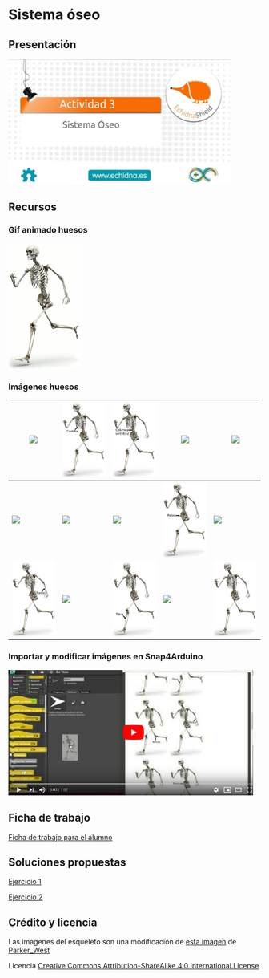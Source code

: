 # Sistema óseo

## Presentación
[<img src="https://github.com/EchidnaShield/Recursos/blob/master/Didactica/Actividades_Primaria/P03_Sistema_Oseo/Presentacion.jpg" height=250px>](https://docs.google.com/presentation/d/e/2PACX-1vTPm4czxn9bT9avK2kgZA-RMyvMCv9TGb5pXj3y3I5W7a4qFAO077c0neYWXSbvUYp1NCmHUIzXBhN3/pub?start=false&loop=false&delayms=3000)
## Recursos 
### Gif animado huesos
<img src="https://github.com/EchidnaShield/Recursos/blob/master/Didactica/Actividades_Primaria/P03_Sistema_Oseo/Imagenes/Huesos.gif" height=250px>

### Imágenes huesos
|<img src="https://github.com/EchidnaShield/Recursos/blob/master/Didactica/Actividades_Primaria/P03_Sistema_Oseo/Imagenes/Clavícula.png" height=150px>|<img src="https://github.com/EchidnaShield/Recursos/blob/master/Didactica/Actividades_Primaria/P03_Sistema_Oseo/Imagenes/Costilla.png" height=150px>|<img src="https://github.com/EchidnaShield/Recursos/blob/master/Didactica/Actividades_Primaria/P03_Sistema_Oseo/Imagenes/Columna.png" height=150px>|<img src="https://github.com/EchidnaShield/Recursos/blob/master/Didactica/Actividades_Primaria/P03_Sistema_Oseo/Imagenes/Cráneo.png" height=150px>|<img src="https://github.com/EchidnaShield/Recursos/blob/master/Didactica/Actividades_Primaria/P03_Sistema_Oseo/Imagenes/Cúbito.png" height=150px>|
|---|---|---|---|---|
|<img src="https://github.com/EchidnaShield/Recursos/blob/master/Didactica/Actividades_Primaria/P03_Sistema_Oseo/Imagenes/Escápula.png" height=150px>|<img src="https://github.com/EchidnaShield/Recursos/blob/master/Didactica/Actividades_Primaria/P03_Sistema_Oseo/Imagenes/Esternón.png" height=150px>|<img src="https://github.com/EchidnaShield/Recursos/blob/master/Didactica/Actividades_Primaria/P03_Sistema_Oseo/Imagenes/Húmero.png" height=150px>|<img src="https://github.com/EchidnaShield/Recursos/blob/master/Didactica/Actividades_Primaria/P03_Sistema_Oseo/Imagenes/Pelvis.png" height=150px>|<img src="https://github.com/EchidnaShield/Recursos/blob/master/Didactica/Actividades_Primaria/P03_Sistema_Oseo/Imagenes/Peroné.png" height=150px>|
|<img src="https://github.com/EchidnaShield/Recursos/blob/master/Didactica/Actividades_Primaria/P03_Sistema_Oseo/Imagenes/Radio.png" height=150px>|<img src="https://github.com/EchidnaShield/Recursos/blob/master/Didactica/Actividades_Primaria/P03_Sistema_Oseo/Imagenes/Rótula.png" height=150px>|<img src="https://github.com/EchidnaShield/Recursos/blob/master/Didactica/Actividades_Primaria/P03_Sistema_Oseo/Imagenes/Tibia.png" height=150px>|<img src="https://github.com/EchidnaShield/Recursos/blob/master/Didactica/Actividades_Primaria/P03_Sistema_Oseo/Imagenes/fémur.png" height=150px>|<img src="https://github.com/EchidnaShield/Recursos/blob/master/Didactica/Actividades_Primaria/P03_Sistema_Oseo/Imagenes/base.png" height=150px>|

### Importar y modificar imágenes en Snap4Arduino
[<img src="https://github.com/EchidnaShield/Recursos/blob/master/Didactica/Actividades_Primaria/P03_Sistema_Oseo/Video.png" height=250px>](https://www.youtube.com/watch?v=9v9mQy2Yz5U&feature=youtu.be)

## Ficha de trabajo
[Ficha de trabajo para el alumno](https://github.com/EchidnaShield/Recursos/blob/master/Didactica/Actividades_Primaria/P03SistemaOseo.pdf)

## Soluciones propuestas
[Ejercicio 1](https://github.com/EchidnaShield/Recursos/blob/master/Didactica/Actividades_Primaria/P03_Sistema_Oseo/Ejercicio1.xml)

[Ejercicio 2](https://github.com/EchidnaShield/Recursos/blob/master/Didactica/Actividades_Primaria/P03_Sistema_Oseo/Ejercicio2.xml)

## Crédito y licencia
Las imagenes del esqueleto son una modificación de [esta imagen](https://pixabay.com/es/illustrations/esqueleto-humana-hueso-huesos-3342754/) de [Parker_West](https://pixabay.com/es/users/Parker_West-7094318/)

Licencia [Creative Commons Attribution-ShareAlike 4.0 International License](http://creativecommons.org/licenses/by-sa/4.0/)
